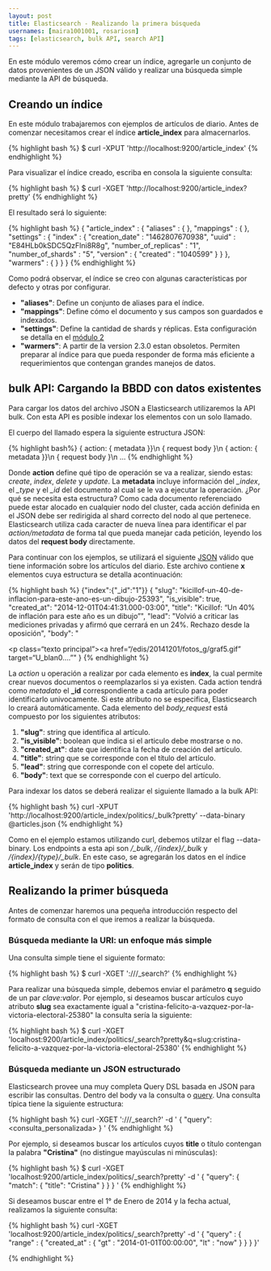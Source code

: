 ```yaml
---
layout: post
title: Elasticsearch - Realizando la primera búsqueda
usernames: [maira1001001, rosariosm]
tags: [elasticsearch, bulk API, search API]
---
```


En este módulo veremos cómo crear un índice, agregarle un conjunto de datos provenientes de un JSON válido y realizar una búsqueda simple mediante la API de búsqueda.



## Creando un índice

En este módulo trabajaremos con ejemplos de artículos de diario. Antes de comenzar necesitamos crear el índice **article_index** para almacernarlos. 

{% highlight bash %}
$ curl -XPUT 'http://localhost:9200/article_index'
{% endhighlight %}

Para visualizar el índice creado, escriba en consola la siguiente consulta:

{% highlight bash %}
$ curl -XGET 'http://localhost:9200/article_index?pretty'
{% endhighlight %}

El resultado será lo siguiente:

{% highlight bash %}
{
  "article_index" : {
    "aliases" : { },
    "mappings" : { },
    "settings" : {
      "index" : {
        "creation_date" : "1462807670938",
        "uuid" : "E84HLb0kSDC5QzFlni8R8g",
        "number_of_replicas" : "1",
        "number_of_shards" : "5",
        "version" : {
          "created" : "1040599"
        }
      }
    },
    "warmers" : { }
  }
}
{% endhighlight %}

Como podrá observar, el índice se creo con algunas características por defecto y otras por configurar.

* **"aliases"**: Define un conjunto de aliases para el índice.
* **"mappings"**: Define cómo el documento y sus campos son guardados e indexados.  
* **"settings"**: Define la cantidad de shards y réplicas. Esta configuración se detalla en el [módulo 2](http://www.desarrollo.unlp.edu.ar/elasticsearch/ddbms/2016/04/22/elasticsearch-module_2.html)
* **"warmers"**: A partir de la version 2.3.0 estan obsoletos. Permiten preparar al índice para que pueda responder de forma más eficiente a requerimientos que contengan grandes manejos de datos.  

## bulk API: Cargando la BBDD con datos existentes

Para cargar los datos del archivo JSON a Elasticsearch utilizaremos la API bulk. Con esta API es posible indexar los elementos con un solo llamado. 

El cuerpo del llamado espera la siguiente estructura JSON:

{% highlight bash%}
{ action: { metadata }}\n
{ request body        }\n
{ action: { metadata }}\n
{ request body        }\n
...
{% endhighlight %}


Donde **action** define qué tipo de operación se va a realizar, siendo estas: *create*, *index*, *delete* y *update*.
La **metadata** incluye información del *_index*, el *_type* y el *_id* del documento al cual se le va a ejecutar la operación.
¿Por qué se necesita esta estructura? Como cada documento referenciado puede estar alocado en cualquier nodo del cluster, cada acción definida en el JSON debe ser redirigida al shard correcto del nodo al que pertenece. Elasticsearch utiliza cada caracter de nueva línea para identificar el par *action/metadata* de forma tal que pueda manejar cada petición, leyendo los datos del **request body** directamente. 



Para continuar con los ejemplos, se utilizará el siguiente [JSON](/assets/data/articles.json) válido que tiene información sobre los artículos del diario. Este archivo  contiene **x** elementos cuya estructura se detalla acontinuación:

{% highlight bash  %}
{"index":{"_id":"1"}}
{
  "slug":  "kicillof-un-40-de-inflacion-para-este-ano-es-un-dibujo-25393",
  "is_visible": true,
  "created_at": "2014-12-01T04:41:31.000-03:00",
  "title": "Kicillof: “Un 40% de inflación para este año es un dibujo”",
  "lead": "Volvió a criticar las mediciones privadas y afirmó que cerrará en un 24%. Rechazo desde la oposición",
  "body": "<div><p class=“texto principal”><a href=“/edis/20141201/fotos_g/graf5.gif” target=“U_blan0....”"
}
{% endhighlight %}

La *action* u operación a realizar por cada elemento es **index**, la cual permite crear nuevos documentos o reemplazarlos si ya existen. Cada action tendrá como *metadato* el **_id** correspondiente a cada artículo para poder identificarlo univocamente. Si este atributo no se especifica, Elasticsearch lo creará automáticamente. 
Cada elemento del *body_request* está compuesto por los siguientes atributos:

1. **"slug"**:  string que identifica al artículo.
2. **"is_visible"**: boolean que indica si el articulo debe mostrarse o no.
3. **"created_at"**: date que identifica la fecha de creación del artículo.
3. **"title"**: string que se corresponde con el título del artículo.
4. **"lead"**: string que corresponde con el copete del artículo.
5. **"body"**: text que se corresponde con el cuerpo del artículo.

Para indexar los datos se deberá realizar el siguiente llamado a la bulk API:

{% highlight bash %}
curl -XPUT 'http://localhost:9200/article_index/politics/_bulk?pretty' --data-binary @articles.json
{% endhighlight %}

Como en el ejemplo estamos utilizando curl, debemos utilzar el flag --data-binary. 
Los endpoints a esta api son */_bulk*, */{index}/_bulk* y */{index}/{type}/_bulk*. En este caso, se agregarán los datos en el índice **article_index** y serán de tipo **politics**.

## Realizando la primer búsqueda



Antes de comenzar haremos una pequeña introducción respecto del formato de consulta con el que iremos a realizar la búsqueda.

### Búsqueda mediante la URI: un enfoque más simple 

Una consulta simple tiene el siguiente formato:


{% highlight bash %}
$ curl -XGET '<host>:<port>/<index>/<type>/_search?<parameters>'
{% endhighlight %}


Para realizar una búsqueda simple, debemos enviar el parámetro **q** seguido de un par *clave:valor*. Por ejemplo, si deseamos buscar artículos cuyo atributo **slug** sea  exactamente igual a "cristina-felicito-a-vazquez-por-la-victoria-electoral-25380" la consulta sería la siguiente:

{% highlight bash %}
$ curl -XGET 'localhost:9200/article_index/politics/_search?pretty&q=slug:cristina-felicito-a-vazquez-por-la-victoria-electoral-25380'
{% endhighlight %}


### Búsqueda mediante un JSON estructurado

Elasticsearch provee una muy completa Query DSL basada en JSON para escribir las consultas.
Dentro del body va la consulta o [query](https://www.elastic.co/guide/en/elasticsearch/guide/current/query-dsl-intro.html). Una consulta típica tiene la siguiente estructura: 


{% highlight bash %}
curl -XGET '<host>:<port>/<index>/<type>/_search?' -d '
{
  "query": <consulta_personalizada>
}
'
{% endhighlight %}


Por ejemplo, si deseamos buscar los artículos cuyos **title** o título contengan la palabra **"Cristina"** (no distingue mayúsculas ni minúsculas):

{% highlight bash %}
$ curl -XGET 'localhost:9200/article_index/politics/_search?pretty' -d '
{
  "query": {
    "match": {
      "title": "Cristina"
    }
  }
}
'
{% endhighlight %}

Si deseamos buscar entre el 1° de Enero de 2014 y la fecha actual, realizamos la siguiente consulta:

{% highlight bash %}
curl -XGET 'localhost:9200/article_index/politics/_search?pretty' -d '
{
  "query" : {
    "range" : {
      "created_at" : {
        "gt" : "2014-01-01T00:00:00",
        "lt" : "now"
      }
    }
  }
}'

{% endhighlight %}







